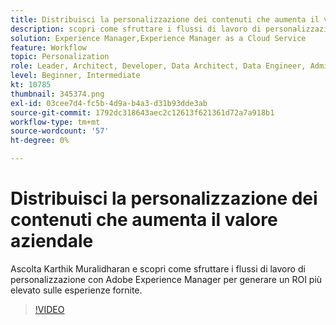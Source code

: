 ```yaml
---
title: Distribuisci la personalizzazione dei contenuti che aumenta il valore aziendale
description: scopri come sfruttare i flussi di lavoro di personalizzazione con Adobe Experience Manager per generare un ROI più elevato sulle esperienze fornite.
solution: Experience Manager,Experience Manager as a Cloud Service
feature: Workflow
topic: Personalization
role: Leader, Architect, Developer, Data Architect, Data Engineer, Admin, User
level: Beginner, Intermediate
kt: 10785
thumbnail: 345374.png
exl-id: 03cee7d4-fc5b-4d9a-b4a3-d31b93dde3ab
source-git-commit: 1792dc318643aec2c12613f621361d72a7a918b1
workflow-type: tm+mt
source-wordcount: '57'
ht-degree: 0%

---
```


# Distribuisci la personalizzazione dei contenuti che aumenta il valore aziendale

Ascolta Karthik Muralidharan e scopri come sfruttare i flussi di lavoro di personalizzazione con Adobe Experience Manager per generare un ROI più elevato sulle esperienze fornite.

>[!VIDEO](https://video.tv.adobe.com/v/345374/?quality=12&learn=on)
